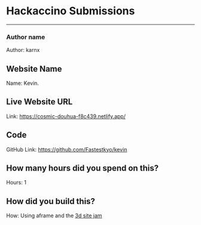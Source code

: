 # Hackaccino Submissions

---

### Author name

Author: karnx

<!-- A name or nickname that you want to appear as the author of the website -->

## Website Name

Name: Kevin.

## Live Website URL

Link: https://cosmic-douhua-f8c439.netlify.app/

## Code

GitHub Link: https://github.com/Fastestkyo/kevin

## How many hours did you spend on this?

Hours: 1

## How did you build this?

How: Using aframe and the [3d site jam](https://jams.hackclub.com/jam/3d-website)

